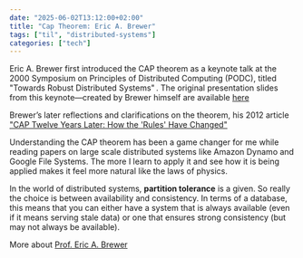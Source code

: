 ```yaml
---
date: "2025-06-02T13:12:00+02:00"
title: "Cap Theorem: Eric A. Brewer"
tags: ["til", "distributed-systems"]
categories: ["tech"]
---
```


Eric A. Brewer first introduced the CAP theorem as a keynote talk at the 2000 Symposium on Principles of Distributed Computing (PODC), titled "Towards Robust Distributed Systems" . The original presentation slides from this keynote—created by Brewer himself are available [here](https://people.eecs.berkeley.edu/~brewer/cs262b-2004/PODC-keynote.pdf)

 Brewer’s later reflections and clarifications on the theorem, his 2012 article ["CAP Twelve Years Later: How the 'Rules' Have Changed"](https://sites.cs.ucsb.edu/~rich/class/cs293b-cloud/papers/brewer-cap.pdf)

 Understanding the CAP theorem has been a game changer for me while reading papers on large scale distributed systems like Amazon Dynamo and Google File Systems. The more I learn to apply it and see how it is being applied makes it feel more natural like the laws of physics.

In the world of distributed systems, **partition tolerance** is a given. So really the choice is between availability and consistency. In terms of a database, this means that you can either have a system that is always available (even if it means serving stale data) or one that ensures strong consistency (but may not always be available).

 More about [Prof. Eric A. Brewer](https://people.eecs.berkeley.edu/~brewer/bio.html)